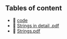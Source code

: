 ## Tables of content
- 📁 [code](./code)
- 📄 [Strings in detail .pdf](./Strings%20in%20detail%20.pdf)
- 📄 [Strings.pdf](./Strings.pdf)
